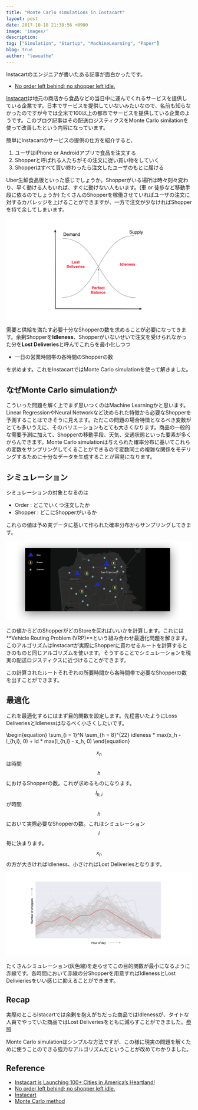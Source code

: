 ```yaml
---
title: "Monte Carlo simulations in Instacart"
layout: post
date: 2017-10-18 21:38:56 +0900
image: 'images/'
description:
tag: ["Simulation", "Startup", "MachineLearning", "Paper"]
blog: true
author: "lewuathe"
---
```


Instacartのエンジニアが書いたある記事が面白かったです。

* [No order left behind; no shopper left idle.](https://tech.instacart.com/no-order-left-behind-no-shopper-left-idle-24ba0600f04f)

[Instacart](https://en.wikipedia.org/wiki/Instacart)は地元の商店から食品などの当日中に運んでくれるサービスを提供している企業です。日本でサービスを提供していないみたいなので、名前も知らなかったのですが今では全米で100以上の都市でサービスを提供している企業のようです。このブログ記事はその配送ロジスティクスをMonte Carlo similationを使って改善したという内容になっています。

簡単にInstacartのサービスの提供の仕方を紹介すると、

1. ユーザはiPhone or Androidアプリで食品を注文する
2. Shopperと呼ばれる人たちがその注文に従い買い物をしていく
3. Shopperはすべて買い終わったら注文したユーザのもとに届ける

Uber生鮮食品版といった感じでしょうか。Shopperがいる場所は時々刻々変わり、早く動ける人もいれば、すぐに動けない人もいます。(車 or 徒歩など移動手段に依るのでしょうか) たくさんのShopperを稼働させていればユーザの注文に対するカバレッジを上げることができますが、一方で注文が少なければShopperを持て余してしまいます。

![supply and demand](images/posts/2017-10-18-monte-carlo-simulations-in-instacart/supply_demand.png)

需要と供給を満たす必要十分なShopperの数を求めることが必要になってきます。余剰Shopperを**Idleness**、Shopperがいないせいで注文を受けられなかった分を**Lost Deliveries**と呼んでこれらを最小化しつつ

* 一日の営業時間帯の各時間のShopperの数

を求めます。これをInstacartではMonte Carlo simulationを使って解きました。

## なぜMonte Carlo simulationか

こういった問題を解く上でまず思いつくのはMachine Learningかと思います。Linear RegressionやNeural Networkなど決められた特徴から必要なShopperを予測することはできそうに見えます。ただこの問題の場合特徴となるべき変数がとても多いうえに、そのバリエーションもとても大きくなります。商品の一般的な需要予測に加えて、Shopperの移動手段、天気、交通状態といった要素が多くからんできます。Monte Carlo simulationは与えられた確率分布に基いてこれらの変数をサンプリングしてくることができるので変数同士の複雑な関係をモデリングするために十分なデータを生成することが容易になります。

## シミュレーション

シミュレーションの対象となるのは

* Order : どこでいくつ注文したか
* Shopper : どこにShopperがいるか

これらの値は予め実データに基いて作られた確率分布からサンプリングしてきます。

![simulation](images/posts/2017-10-18-monte-carlo-simulations-in-instacart/simulation.png)

この値からどのShopperがどのStoreを回ればいいかを計算します。これには**Vehicle Routing Problem (VRP)**という組み合わせ最適化問題を解きます。このアルゴリズムはInstacartが実際にShopperに買わせるルートを計算するときのものと同じアルゴリズムを使います。そうすることでシミュレーションを現実の配送ロジスティクスに近づけることができます。

この計算されたルートそれぞれの所要時間から各時間帯で必要なShopperの数を出すことができます。

## 最適化

これを最適化するにはまず目的関数を設定します。先程書いたようにLoss DeliveriesとIdlenessはなるべく小さくしたいです。

\begin{equation}
\sum_{i = 1}^N \sum_{h = 8}^{22} idleness * max(x_h - l_{h,i}, 0) + ld * max(l_{h,i} - x_h, 0)
\end{equation}

$$x_h$$は時間$$h$$におけるShopperの数。これが求めるものになります。$$l_{h,i}$$が時間$$h$$において実際必要なShopperの数。これはシミュレーション$$i$$毎に決まります。$$x_h$$の方が大きければIdleness、小さければLost Deliveriesとなります。

![simulation](images/posts/2017-10-18-monte-carlo-simulations-in-instacart/optimization.png)

たくさんシミュレーション(灰色線)を走らせてこの目的関数が最小になるように赤線です。各時間において赤線の分Shopperを用意すればIdlenessとLost Delivieriesをいい感じに抑えることができます。


## Recap

実際のところIstacartでは余剰を抱えがちだった商品ではIdlenessが、タイトな人員でやっていた商品ではLost Deliveriesをともに減らすことができました。[参照](https://tech.instacart.com/no-order-left-behind-no-shopper-left-idle-24ba0600f04f#---0-7)

Monte Carlo simulationはシンプルな方法ですが、この様に現実の問題を解くために使うことのできる強力なアルゴリズムだということが改めてわかりました。

## Reference

* [Instacart is Launching 100+ Cities in America’s Heartland!](https://news.instacart.com/instacart-launching-the-next-100-cities-2fb140dedbbf)
* [No order left behind; no shopper left idle.](https://tech.instacart.com/no-order-left-behind-no-shopper-left-idle-24ba0600f04f)
* [Instacart](https://en.wikipedia.org/wiki/Instacart)
* [Monte Carlo method](https://en.wikipedia.org/wiki/Monte_Carlo_method)
